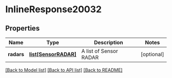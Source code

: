 # InlineResponse20032

## Properties
Name | Type | Description | Notes
------------ | ------------- | ------------- | -------------
**radars** | [**list[SensorRADAR]**](SensorRADAR.md) | A list of Sensor RADAR | [optional] 

[[Back to Model list]](../README.md#documentation-for-models) [[Back to API list]](../README.md#documentation-for-api-endpoints) [[Back to README]](../README.md)

